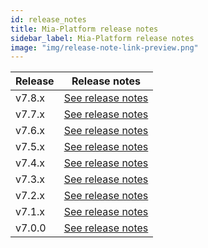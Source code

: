 ```yaml
---
id: release_notes
title: Mia-Platform release notes
sidebar_label: Mia-Platform release notes
image: "img/release-note-link-preview.png"
---
```

| Release | Release notes                                       |
| ------- | --------------------------------------------------- |
| v7.8.x    | [See release notes](RN_v7-8/v7.8.0) |
| v7.7.x    | [See release notes](v7.7.x) |
| v7.6.x    | [See release notes](v7.6.x) |
| v7.5.x    | [See release notes](v7.5.x) |
| v7.4.x    | [See release notes](v7.4.x) |
| v7.3.x    | [See release notes](v7.3.x) |
| v7.2.x    | [See release notes](v7.2.x) |
| v7.1.x    | [See release notes](v7.1.x) |
| v7.0.0    | [See release notes](v7.0.x) |
